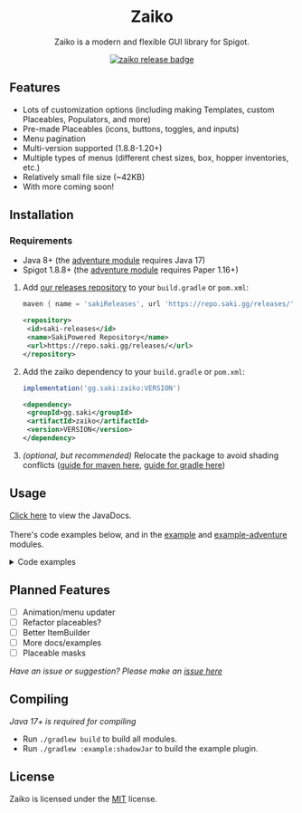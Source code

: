 <div align="center">
  <h1>Zaiko</h1>
  <p>Zaiko is a modern and flexible GUI library for Spigot.</p>
    <a href="https://repo.saki.gg/#/releases/gg/saki/zaiko">
      <img src="https://repo.saki.gg/api/badge/latest/releases/gg/saki/zaiko?color=EE83DA&name=zaiko&prefix=v" alt="zaiko release badge"/>
    </a>

</div>


## Features
- Lots of customization options (including making Templates, custom Placeables, Populators, and more)
- Pre-made Placeables (icons, buttons, toggles, and inputs)
- Menu pagination
- Multi-version supported (1.8.8-1.20+)
- Multiple types of menus (different chest sizes, box, hopper inventories, etc.)
- Relatively small file size (~42KB)
- With more coming soon!


## Installation
### Requirements
- Java 8+ (the [adventure module](./adventure) requires Java 17)
- Spigot 1.8.8+ (the [adventure module](./adventure) requires Paper 1.16+)

1. Add [our releases repository](https://repo.saki.gg/#/releases) to your `build.gradle` or `pom.xml`:
     ```groovy
     maven { name = 'sakiReleases', url 'https://repo.saki.gg/releases/' }
     ```

    ```xml
    <repository>
     <id>saki-releases</id>
     <name>SakiPowered Repository</name>
     <url>https://repo.saki.gg/releases/</url>
   </repository>
    ```

2. Add the zaiko dependency to your `build.gradle` or `pom.xml`:
    ```groovy
    implementation('gg.saki:zaiko:VERSION')
    ```

    ```xml
    <dependency>
     <groupId>gg.saki</groupId>
     <artifactId>zaiko</artifactId>
     <version>VERSION</version>
   </dependency>
    ```
3. *(optional, but recommended)* Relocate the package to avoid shading conflicts ([guide for maven here](https://maven.apache.org/plugins/maven-shade-plugin/examples/class-relocation.html), [guide for gradle here](https://imperceptiblethoughts.com/shadow/configuration/relocation/))

## Usage
[Click here](https://repo.saki.gg/javadoc/releases/gg/saki/zaiko/latest) to view the JavaDocs.
<br/>
<br/>
There's code examples below, and in the [example](./example) and [example-adventure](./example-adventure) modules.
<br/>
<details>
  <summary>Code examples</summary>

### Setting up a menu

Main Plugin Class
```java
public class ExamplePlugin extends JavaPlugin {
    
    private Zaiko zaiko;
    
    @Override
    public void onEnable() {
        this.zaiko = new Zaiko(this);
    }
    
    @Override
    public void onDisable() {
      if (this.zaiko != null) {
        this.zaiko.cleanup();
        this.zaiko = null;
      }
    }
}
```

Menu Class
```java
public class ExampleMenu extends Menu {

  // Setup all non-player dependant menu content
  public ExampleMenu(@NotNull Zaiko zaiko) {
    // Provide the Zaiko instance, title and size
    super(zaiko, "Example Menu", 3 * 9);

    // Assign templates (optional)
    Placeable pane = new Icon(new ItemBuilder(Material.CYAN_STAINED_GLASS_PANE).name("").build());
    Placeable pane2 = new Icon(new ItemBuilder(Material.LIGHT_BLUE_STAINED_GLASS_PANE).name("").build());

    // Template to fill the outer border with alternating panes
    this.addTemplate(OuterFill.alternating(pane, pane2, OuterFill.ALL));

    // Assigns menu settings (optional)
    this.settings()
      .playerInventoryInteraction(true)
      .transferItems(false)
      .closeable(false);
  }

  @Override
  public void build() {

    // Assign all placeables which should be displayed in the menu, player-dependant.
    Button button = Button.builder().item(new ItemBuilder(Material.CAKE).name("Button").build())
      .action(p -> p.sendMessage("You clicked the button!"))
      .build();

    // Place each placeable instance using either the slot, or x and y coordinates.
    this.place(10, button);
  }
}
```

Opening A Menu
```java
Player player;

Menu menu = new ExampleMenu(javaPlugin);
menu.open(player);
```

Paginated Menus
```java
public class ExampleMenu extends Menu { 
    
  private final @NotNull PaginatedPopulator<PotionEffect> populator;  
    
  // Setup all non-player dependant menu content
  public ExampleMenu(@NotNull Zaiko zaiko) {
    // Provide the Zaiko instance, title and size
    super(zaiko, "Example Menu", 3 * 9);

    // Handles pages and the data to be used, aswell as the placeable mapping
    this.populator = new PaginatedPopulator<>(1, 7, 7, player.getActivePotionEffects(), potionEffect -> {
       ItemStack item = new ItemBuilder(Material.POTION).name(potionEffect.getType().getName()).build();

       return new Icon(item);
    });
  }

  @Override
  public void build() {
    this.setTitle("Page " + (this.populator.getCurrentPage() + 1));

    if (this.populator.isEmpty()) {
       this.place(4, new Icon(new ItemBuilder(Material.BARRIER).name("No potion effects").build()));
       return;
    }

    // if we're on the first page, don't show the previous button
    if (!this.populator.isFirstPage()) {
       this.place(0, Button.builder()
               .item(new ItemBuilder(Material.ARROW)
                       .name("Previous page").build())
               .action(p -> this.populator.changePage(this, p, -1)).build());
    }

    // if we're on the last page, don't show the next button
    if (!this.populator.isLastPage()) {
       this.place(8, Button.builder()
               .item(new ItemBuilder(Material.ARROW)
                       .name("Next page").build())
               .action(p -> this.populator.changePage(this, p, 1)).build());        }

    // lastly, populate the menu
    this.populator.populate(this);
  }
}
```

## Placeable Usage

### Icons
Icons are used as blank items which have no additional functionality, and simple serve as a visual element in the container.

```java
Icon icon = Icon.builder()
  .item(new ItemStack(Material.WOODEN_PICKAXE))
  .removable(false) // Defaults false
  .draggable(false); // Defaults false

this.place(slot);
```

### Buttons
Buttons are used as clickable items which trigger an action when any click is detected.

```java
Button button = Button.builder()
  .item(new ItemStack(Material.CAKE))
  .action(player -> player.sendMessage("Player clicker is provided"))
  .build();

this.place(slot);
```

### Inputs
Inputs are used to accept items from player inventories, and receive a response based on the item provided.

```java
Input input = Input.builder()
  // This is the default input item
  .item(new ItemStack(Material.WOODEN_SWORD))
  .action(item -> player.sendMessage("Collected " + itemStack.getType().name()))
  .build();

this.place(slot);
```

### Toggles
Toggles are used to toggle between two states, true and false. Based on the state change, a response will be provided.

```java
Toggle toggle = Toggle.builder()
  // This is the default input item
  .item(new ItemStack(Material.WOODEN_SWORD))
  .action(item -> player.sendMessage("Collected " + itemStack.getType().name()))
  .build();

Toggle toggle = Toggle.builder()
  // State change logic and item is handled here
  .onChange((toggled, state) -> {
    player.setAllowFlight(state);

    return new ItemBuilder(state ? Material.EMERALD : Material.REDSTONE)
      .name(state ? ChatColor.GREEN + "Flight" : ChatColor.RED + "Flight")
      .lore("State: " + state, ChatColor.AQUA + "Click to toggle your flight").build();
  })
  // This is the default state for the toggle
  .state(player.getAllowFlight()).build();

this.place(slot);
```

</details> 


## Planned Features
- [ ] Animation/menu updater
- [ ] Refactor placeables?
- [ ] Better ItemBuilder
- [ ] More docs/examples
- [ ] Placeable masks

*Have an issue or suggestion? Please make an [issue here](https://github.com/SakiPowered/zaiko/issues/new)*


## Compiling
*Java 17+ is required for compiling*

- Run `./gradlew build` to build all modules.
- Run `./gradlew :example:shadowJar` to build the example plugin.


## License
Zaiko is licensed under the [MIT](./LICENSE) license.